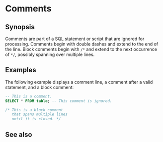 # Comments

## Synopsis

Comments are part of a SQL statement or script that are ignored for processing.
Comments begin with double dashes and extend to the end of the line. Block
comments begin with `/*` and extend to the next occurrence of `*/`, possibly
spanning over multiple lines.

## Examples

The following example displays a comment line, a comment after a valid
statement, and a block comment:

```sql
-- This is a comment.
SELECT * FROM table; -- This comment is ignored.

/* This is a block comment
   that spans multiple lines
   until it is closed. */
```

## See also

[](./comment)
